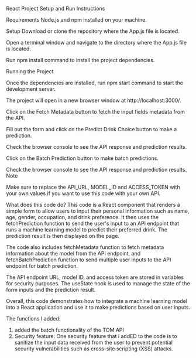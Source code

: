 React Project Setup and Run Instructions

Requirements
Node.js and npm installed on your machine.

Setup
Download or clone the repository where the App.js file is located.

Open a terminal window and navigate to the directory where the App.js file is located.

Run npm install command to install the project dependencies.

Running the Project

Once the dependencies are installed, run npm start command to start the development server.

The project will open in a new browser window at http://localhost:3000/.

Click on the Fetch Metadata button to fetch the input fields metadata from the API.

Fill out the form and click on the Predict Drink Choice button to make a prediction.

Check the browser console to see the API response and prediction results.

Click on the Batch Prediction button to make batch predictions.

Check the browser console to see the API response and prediction results.
Note

Make sure to replace the API_URL, MODEL_ID and ACCESS_TOKEN with your own values if you want to use this code with your own API.


What does this code do? 
This code is a React component that renders a simple form to allow users to input their personal information such as name, age, gender, occupation, and drink preference. It then uses the fetchPrediction function to send the user's input to an API endpoint that runs a machine learning model to predict their preferred drink. The prediction result is then displayed on the page.

The code also includes fetchMetadata function to fetch metadata information about the model from the API endpoint, and fetchBatchPrediction function to send multiple user inputs to the API endpoint for batch prediction.

The API endpoint URL, model ID, and access token are stored in variables for security purposes. The useState hook is used to manage the state of the form inputs and the prediction result.

Overall, this code demonstrates how to integrate a machine learning model into a React application and use it to make predictions based on user inputs.

The functions I added: 

1. added the batch functionality of the TOM API
2. Security feature: One security feature that i addED to the code is to sanitize the input data received from the user to prevent potential security vulnerabilities such as cross-site scripting (XSS) attacks.

